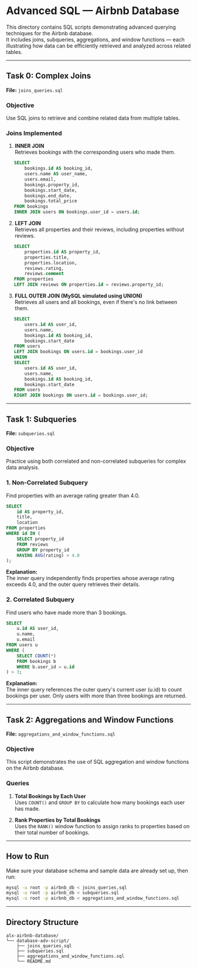 # Advanced SQL — Airbnb Database

This directory contains SQL scripts demonstrating advanced querying techniques for the Airbnb database.  
It includes joins, subqueries, aggregations, and window functions — each illustrating how data can be efficiently retrieved and analyzed across related tables.

---

## Task 0: Complex Joins

**File:** `joins_queries.sql`

### Objective
Use SQL joins to retrieve and combine related data from multiple tables.

### Joins Implemented

1. **INNER JOIN**  
   Retrieves bookings with the corresponding users who made them.
```sql
   SELECT 
       bookings.id AS booking_id,
       users.name AS user_name,
       users.email,
       bookings.property_id,
       bookings.start_date,
       bookings.end_date,
       bookings.total_price
   FROM bookings
   INNER JOIN users ON bookings.user_id = users.id;
```

2. **LEFT JOIN**  
   Retrieves all properties and their reviews, including properties without reviews.
```sql
   SELECT 
       properties.id AS property_id,
       properties.title,
       properties.location,
       reviews.rating,
       reviews.comment
   FROM properties
   LEFT JOIN reviews ON properties.id = reviews.property_id;
```

3. **FULL OUTER JOIN (MySQL simulated using UNION)**  
   Retrieves all users and all bookings, even if there's no link between them.
```sql
   SELECT 
       users.id AS user_id,
       users.name,
       bookings.id AS booking_id,
       bookings.start_date
   FROM users
   LEFT JOIN bookings ON users.id = bookings.user_id
   UNION
   SELECT 
       users.id AS user_id,
       users.name,
       bookings.id AS booking_id,
       bookings.start_date
   FROM users
   RIGHT JOIN bookings ON users.id = bookings.user_id;
```

---

## Task 1: Subqueries

**File:** `subqueries.sql`

### Objective
Practice using both correlated and non-correlated subqueries for complex data analysis.

### 1. Non-Correlated Subquery
Find properties with an average rating greater than 4.0.
```sql
SELECT 
    id AS property_id,
    title,
    location
FROM properties
WHERE id IN (
    SELECT property_id
    FROM reviews
    GROUP BY property_id
    HAVING AVG(rating) > 4.0
);
```

**Explanation:**  
The inner query independently finds properties whose average rating exceeds 4.0, and the outer query retrieves their details.

### 2. Correlated Subquery
Find users who have made more than 3 bookings.
```sql
SELECT 
    u.id AS user_id,
    u.name,
    u.email
FROM users u
WHERE (
    SELECT COUNT(*)
    FROM bookings b
    WHERE b.user_id = u.id
) > 3;
```

**Explanation:**  
The inner query references the outer query's current user (u.id) to count bookings per user. Only users with more than three bookings are returned.

---

## Task 2: Aggregations and Window Functions

**File:** `aggregations_and_window_functions.sql`

### Objective
This script demonstrates the use of SQL aggregation and window functions on the Airbnb database.

### Queries

1. **Total Bookings by Each User**  
   Uses `COUNT()` and `GROUP BY` to calculate how many bookings each user has made.

2. **Rank Properties by Total Bookings**  
   Uses the `RANK()` window function to assign ranks to properties based on their total number of bookings.

---

## How to Run

Make sure your database schema and sample data are already set up, then run:
```bash
mysql -u root -p airbnb_db < joins_queries.sql
mysql -u root -p airbnb_db < subqueries.sql
mysql -u root -p airbnb_db < aggregations_and_window_functions.sql
```

---

## Directory Structure
```
alx-airbnb-database/
└── database-adv-script/
    ├── joins_queries.sql
    ├── subqueries.sql
    ├── aggregations_and_window_functions.sql
    └── README.md
```